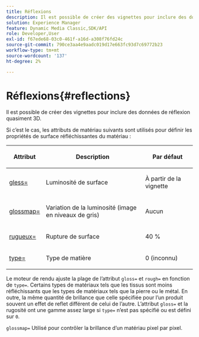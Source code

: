 ```yaml
---
title: Réflexions
description: Il est possible de créer des vignettes pour inclure des données de réflexion quasiment 3D.
solution: Experience Manager
feature: Dynamic Media Classic,SDK/API
role: Developer,User
exl-id: f67ede68-03c0-461f-a16d-a308f76fd24c
source-git-commit: 790ce3aa4e9aadc019d17e663fc93d7c69772b23
workflow-type: tm+mt
source-wordcount: '137'
ht-degree: 2%

---
```


# Réflexions{#reflections}

Il est possible de créer des vignettes pour inclure des données de réflexion quasiment 3D.

Si c’est le cas, les attributs de matériau suivants sont utilisés pour définir les propriétés de surface réfléchissantes du matériau :

<table id="table_8769C726A17E412FB41F7CB87690B1FE"> 
 <thead> 
  <tr> 
   <th class="entry"> <p>Attribut </p> </th> 
   <th class="entry"> <p>Description </p> </th> 
   <th class="entry"> <p>Par défaut </p> </th> 
  </tr> 
 </thead>
 <tbody> 
  <tr> 
   <td> <p><a href="../../../../../../ir-api/http-protocol/image-rendering-api-ref/c-ir-http-protocol-ref/c-ir-http-protocol-command-reference/r-ir-http-gloss.md#reference-325aef2ee51e4e1584a06047427340ca" type="reference" format="dita" scope="local"> <span class="codeph"> gless=</span> </a> </p> </td> 
   <td> <p>Luminosité de surface </p> </td> 
   <td> <p>À partir de la vignette </p> </td> 
  </tr> 
  <tr> 
   <td> <p> <a href="../../../../../../ir-api/http-protocol/image-rendering-api-ref/c-ir-http-protocol-ref/c-ir-http-protocol-command-reference/r-ir-glossmap.md#reference-99940148ae6a401482b2d03c68530f3a" type="reference" format="dita" scope="local"> <span class="codeph"> glossmap= </span> </a> </p> </td> 
   <td> <p>Variation de la luminosité (image en niveaux de gris) </p> </td> 
   <td> <p>Aucun </p> </td> 
  </tr> 
  <tr> 
   <td> <p> <a href="../../../../../../ir-api/http-protocol/image-rendering-api-ref/c-ir-http-protocol-ref/c-ir-http-protocol-command-reference/r-ir-rough.md#reference-00add846b09f4dc39420bda1ca414180" type="reference" format="dita" scope="local"> <span class="codeph"> rugueux= </span> </a> </p> </td> 
   <td> <p>Rupture de surface </p> </td> 
   <td> <p>40 % </p> </td> 
  </tr> 
  <tr> 
   <td> <p> <a href="../../../../../../ir-api/http-protocol/image-rendering-api-ref/c-ir-http-protocol-ref/c-ir-http-protocol-command-reference/r-ir-http-type.md#reference-128c7de89e2d46838019b560f3f84a35" type="reference" format="dita" scope="local"> <span class="codeph"> type=</span> </a> </p> </td> 
   <td> <p>Type de matière </p> </td> 
   <td> <p>0 (inconnu) </p> </td> 
  </tr> 
 </tbody> 
</table>

Le moteur de rendu ajuste la plage de l’attribut `gloss=` et `rough=` en fonction de `type=`. Certains types de matériaux tels que les tissus sont moins réfléchissants que les types de matériaux tels que la pierre ou le métal. En outre, la même quantité de brillance que celle spécifiée pour l’un produit souvent un effet de reflet différent de celui de l’autre. L’attribut `gloss=` et la rugosité ont une gamme assez large si `type=` n’est pas spécifié ou est défini sur `0`.

`glossmap=` Utilisé pour contrôler la brillance d’un matériau pixel par pixel.
